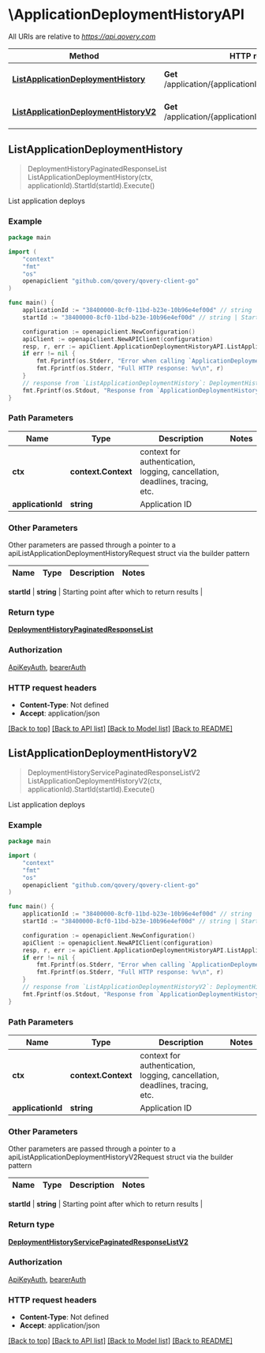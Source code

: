 # \ApplicationDeploymentHistoryAPI

All URIs are relative to *https://api.qovery.com*

Method | HTTP request | Description
------------- | ------------- | -------------
[**ListApplicationDeploymentHistory**](ApplicationDeploymentHistoryAPI.md#ListApplicationDeploymentHistory) | **Get** /application/{applicationId}/deploymentHistory | List application deploys
[**ListApplicationDeploymentHistoryV2**](ApplicationDeploymentHistoryAPI.md#ListApplicationDeploymentHistoryV2) | **Get** /application/{applicationId}/deploymentHistoryV2 | List application deploys



## ListApplicationDeploymentHistory

> DeploymentHistoryPaginatedResponseList ListApplicationDeploymentHistory(ctx, applicationId).StartId(startId).Execute()

List application deploys



### Example

```go
package main

import (
	"context"
	"fmt"
	"os"
	openapiclient "github.com/qovery/qovery-client-go"
)

func main() {
	applicationId := "38400000-8cf0-11bd-b23e-10b96e4ef00d" // string | Application ID
	startId := "38400000-8cf0-11bd-b23e-10b96e4ef00d" // string | Starting point after which to return results (optional)

	configuration := openapiclient.NewConfiguration()
	apiClient := openapiclient.NewAPIClient(configuration)
	resp, r, err := apiClient.ApplicationDeploymentHistoryAPI.ListApplicationDeploymentHistory(context.Background(), applicationId).StartId(startId).Execute()
	if err != nil {
		fmt.Fprintf(os.Stderr, "Error when calling `ApplicationDeploymentHistoryAPI.ListApplicationDeploymentHistory``: %v\n", err)
		fmt.Fprintf(os.Stderr, "Full HTTP response: %v\n", r)
	}
	// response from `ListApplicationDeploymentHistory`: DeploymentHistoryPaginatedResponseList
	fmt.Fprintf(os.Stdout, "Response from `ApplicationDeploymentHistoryAPI.ListApplicationDeploymentHistory`: %v\n", resp)
}
```

### Path Parameters


Name | Type | Description  | Notes
------------- | ------------- | ------------- | -------------
**ctx** | **context.Context** | context for authentication, logging, cancellation, deadlines, tracing, etc.
**applicationId** | **string** | Application ID | 

### Other Parameters

Other parameters are passed through a pointer to a apiListApplicationDeploymentHistoryRequest struct via the builder pattern


Name | Type | Description  | Notes
------------- | ------------- | ------------- | -------------

 **startId** | **string** | Starting point after which to return results | 

### Return type

[**DeploymentHistoryPaginatedResponseList**](DeploymentHistoryPaginatedResponseList.md)

### Authorization

[ApiKeyAuth](../README.md#ApiKeyAuth), [bearerAuth](../README.md#bearerAuth)

### HTTP request headers

- **Content-Type**: Not defined
- **Accept**: application/json

[[Back to top]](#) [[Back to API list]](../README.md#documentation-for-api-endpoints)
[[Back to Model list]](../README.md#documentation-for-models)
[[Back to README]](../README.md)


## ListApplicationDeploymentHistoryV2

> DeploymentHistoryServicePaginatedResponseListV2 ListApplicationDeploymentHistoryV2(ctx, applicationId).StartId(startId).Execute()

List application deploys



### Example

```go
package main

import (
	"context"
	"fmt"
	"os"
	openapiclient "github.com/qovery/qovery-client-go"
)

func main() {
	applicationId := "38400000-8cf0-11bd-b23e-10b96e4ef00d" // string | Application ID
	startId := "38400000-8cf0-11bd-b23e-10b96e4ef00d" // string | Starting point after which to return results (optional)

	configuration := openapiclient.NewConfiguration()
	apiClient := openapiclient.NewAPIClient(configuration)
	resp, r, err := apiClient.ApplicationDeploymentHistoryAPI.ListApplicationDeploymentHistoryV2(context.Background(), applicationId).StartId(startId).Execute()
	if err != nil {
		fmt.Fprintf(os.Stderr, "Error when calling `ApplicationDeploymentHistoryAPI.ListApplicationDeploymentHistoryV2``: %v\n", err)
		fmt.Fprintf(os.Stderr, "Full HTTP response: %v\n", r)
	}
	// response from `ListApplicationDeploymentHistoryV2`: DeploymentHistoryServicePaginatedResponseListV2
	fmt.Fprintf(os.Stdout, "Response from `ApplicationDeploymentHistoryAPI.ListApplicationDeploymentHistoryV2`: %v\n", resp)
}
```

### Path Parameters


Name | Type | Description  | Notes
------------- | ------------- | ------------- | -------------
**ctx** | **context.Context** | context for authentication, logging, cancellation, deadlines, tracing, etc.
**applicationId** | **string** | Application ID | 

### Other Parameters

Other parameters are passed through a pointer to a apiListApplicationDeploymentHistoryV2Request struct via the builder pattern


Name | Type | Description  | Notes
------------- | ------------- | ------------- | -------------

 **startId** | **string** | Starting point after which to return results | 

### Return type

[**DeploymentHistoryServicePaginatedResponseListV2**](DeploymentHistoryServicePaginatedResponseListV2.md)

### Authorization

[ApiKeyAuth](../README.md#ApiKeyAuth), [bearerAuth](../README.md#bearerAuth)

### HTTP request headers

- **Content-Type**: Not defined
- **Accept**: application/json

[[Back to top]](#) [[Back to API list]](../README.md#documentation-for-api-endpoints)
[[Back to Model list]](../README.md#documentation-for-models)
[[Back to README]](../README.md)

